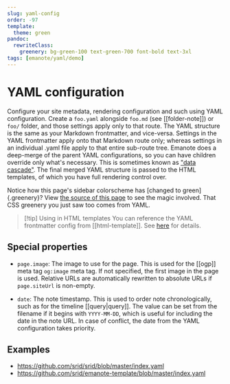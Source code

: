```yaml
---
slug: yaml-config
order: -97
template:
  theme: green
pandoc:
  rewriteClass:
    greenery: bg-green-100 text-green-700 font-bold text-3xl
tags: [emanote/yaml/demo]
---
```


# YAML configuration

Configure your site metadata, rendering configuration and such using YAML configuration. Create a `foo.yaml` alongside `foo.md` (see [[folder-note]]) or `foo/` folder, and those settings apply only to that route. The YAML structure is the same as your Markdown frontmatter, and vice-versa. Settings in the YAML frontmatter apply onto that Markdown route only; whereas settings in an individual .yaml file apply to that entire sub-route tree. Emanote does a deep-merge of the parent YAML configurations, so you can have children override only what's necessary. This is sometimes known as ["data cascade"](https://www.11ty.dev/docs/data-cascade/). The final merged YAML structure is passed to the HTML templates, of which you have full rendering control over.

Notice how this page's sidebar colorscheme has [changed to green]{.greenery}? View [the source of this page](https://github.com/srid/emanote/blob/master/docs/guide/yaml-config.md) to see the magic involved. That CSS greenery you just saw too comes from YAML.

>[!tip] Using in HTML templates
> You can reference the YAML frontmatter config from [[html-template]]. See [here](https://github.com/srid/emanote/discussions/131#discussioncomment-1382189) for details.

## Special properties

- `page.image`: The image to use for the page. This is used for the [[ogp]] meta tag `og:image` meta tag. If not specified, the first image in the page is used. Relative URLs are automatically rewritten to absolute URLs if `page.siteUrl` is non-empty.

- `date`: The note timestamp. This is used to order note chronologically, such as for the timeline [[query|query]].
  The value can be set from the filename if it begins with `YYYY-MM-DD`, which is useful for including the date in the note URL.
  In case of conflict, the date from the YAML configuration takes priority.

## Examples

- https://github.com/srid/srid/blob/master/index.yaml
- https://github.com/srid/emanote-template/blob/master/index.yaml
